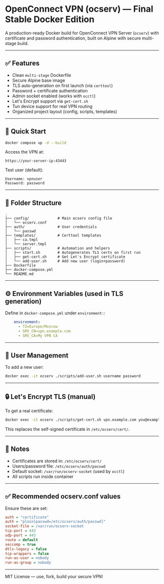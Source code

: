 # OpenConnect VPN (ocserv) — Final Stable Docker Edition

A production-ready Docker build for OpenConnect VPN Server (`ocserv`) with certificate and password authentication, built on Alpine with secure multi-stage build.

---

## ✅ Features

- Clean `multi-stage` Dockerfile
- Secure Alpine base image
- TLS auto-generation on first launch (via `certtool`)
- Password + certificate authentication
- Admin socket enabled (works with `occtl`)
- Let's Encrypt support via `get-cert.sh`
- Tun device support for real VPN routing
- Organized project layout (config, scripts, templates)

---

## 🚀 Quick Start

```bash
docker compose up -d --build
```

Access the VPN at:

```
https://your-server-ip:43443
```

Test user (default):
```
Username: vpnuser
Password: password
```

---

## 📁 Folder Structure

```
.
├── config/             # Main ocserv config file
│   └── ocserv.conf
├── auth/               # User credentials
│   └── passwd
├── templates/          # Certtool templates
│   ├── ca.tmpl
│   └── server.tmpl
├── scripts/            # Automation and helpers
│   ├── start.sh        # Autogenerates TLS certs on first run
│   ├── get-cert.sh     # Get Let's Encrypt certificate
│   └── add-user.sh     # Add new user (login+password)
├── Dockerfile
├── docker-compose.yml
└── README.md
```

---

## ⚙️ Environment Variables (used in TLS generation)

Define in `docker-compose.yml` under `environment:`:

```yaml
    environment:
      - TZ=Europe/Moscow
      - SRV_CN=vpn.example.com
      - SRV_CA=My VPN CA
```

---

## 🔐 User Management

To add a new user:

```bash
docker exec -it ocserv ./scripts/add-user.sh username password
```

---

## 🔒 Let's Encrypt TLS (manual)

To get a real certificate:

```bash
docker exec -it ocserv ./scripts/get-cert.sh vpn.example.com you@example.com
```

This replaces the self-signed certificate in `/etc/ocserv/cert/`.

---

## 🧠 Notes

- Certificates are stored in: `/etc/ocserv/cert/`
- Users/password file: `/etc/ocserv/auth/passwd`
- Default socket: `/var/run/ocserv-socket` (used by `occtl`)
- All scripts run inside container

---

## ✅ Recommended ocserv.conf values

Ensure these are set:

```ini
auth = "certificate"
auth = "plain[passwd=/etc/ocserv/auth/passwd]"
socket-file = /var/run/ocserv-socket
tcp-port = 443
udp-port = 443
route = default
seccomp = true
dtls-legacy = false
tcp-wrappers = false
run-as-user = nobody
run-as-group = nobody
```

---

MIT License — use, fork, build your secure VPN!
